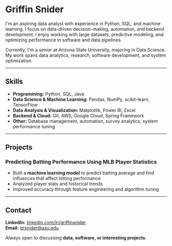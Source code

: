 # Griffin Snider  

I'm an aspiring data analyst with experience in Python, SQL, and machine learning. I focus on data-driven decision-making, automation, and backend development. I enjoy working with large datasets, predictive modeling, and optimizing performance in software and data pipelines.  

Currently, I'm a senior at Arizona State University, majoring in Data Science. My work spans data analytics, research, software development, and system optimization.  

---

## Skills  

- **Programming:** Python, SQL, Java 
- **Data Science & Machine Learning:** Pandas, NumPy, scikit-learn, TensorFlow  
- **Data Analysis & Visualization:** Matplotlib, Power BI, Excel  
- **Backend & Cloud:** Git, AWS, Google Cloud, Spring Framework  
- **Other:** Database management, automation, survey analytics, system performance tuning  

---

## Projects  

### Predicting Batting Performance Using MLB Player Statistics  
- Built a **machine learning model** to predict batting average and find influences that affect hitting performance
- Analyzed player stats and historical trends  
- Improved accuracy through feature engineering and algorithm tuning   

---

## Contact  

**LinkedIn:** [linkedin.com/in/griffinsnider](https://www.linkedin.com/in/griffinsnider/)  
**Email:** grsnider@asu.edu  

Always open to discussing **data, software, or interesting projects**.  
